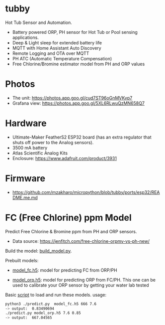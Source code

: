 # tubby
Hot Tub Sensor and Automation. 

- Battery powered ORP, PH sensor for Hot Tub or Pool sensing applications.
- Deep & Light sleep for extended battery life
- MQTT with Home Assistant Auto Discovery
- Remote Logging and OTA over MQTT
- PH ATC (Automatic Temperature Compensation)
- Free Chlorine/Bromine estimator model from PH and ORP values

# Photos

- The unit: https://photos.app.goo.gl/cud7ST96oGnMVKvp7
- Grafana view: https://photos.app.goo.gl/5XL6RLwuQzMN658Q7

# Hardware
  
 - Ultimate-Maker FeatherS2 ESP32 board (has an extra regulator that shuts off power to the Analog sensors). 
 - 3500 mA battery
 - Atlas Scientific Analog Kits
 - Enclosure: https://www.adafruit.com/product/3931

 
# Firmware

- https://github.com/mzakharo/micropython/blob/tubby/ports/esp32/README.me.md


# FC (Free Chlorine) ppm Model

Predict Free Chlorine & Bromine ppm from PH and ORP sensors. 

- Data source:  https://jenfitch.com/free-chlorine-orpmv-vs-ph-new/


Build the model: [build_model.py](https://github.com/mzakharo/tubby/blob/main/build_model.py).

Prebuilt models:
- [model_fc.h5](https://github.com/mzakharo/tubby/blob/main/model_fc.h5): model for predicting FC from  ORP/PH

- [model_orp.h5](https://github.com/mzakharo/tubby/blob/main/model_orp.h5): model for predicting ORP from FC/PH. This one can be used to calibrate your ORP sensor by getting your water lab tested

Basic [script](https://github.com/mzakharo/tubby/blob/main/predict.py) to load and run these models. usage:

```bash
python3 ./predict.py  model_fc.h5 666 7.6
-> output:  0.83490694
./predict.py model_orp.h5 7.6 0.85
-> output:  667.04565
```

